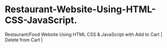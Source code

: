 # Restaurant-Website-Using-HTML-CSS-JavaScript.
Restaurant/Food Website Using HTML CSS &amp; JavaScript with Add to Cart | Delete from Cart |
